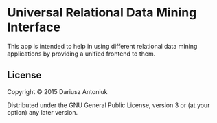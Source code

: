 # Universal Relational Data Mining Interface

This app is intended to help in using different relational data mining applications by providing a unified frontend to them.

## License

Copyright © 2015 Dariusz Antoniuk

Distributed under the GNU General Public License, version 3 or (at
your option) any later version.
